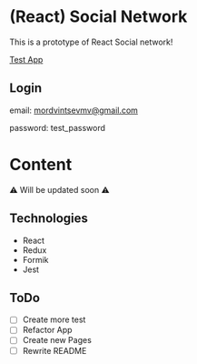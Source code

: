 # (React) Social Network

This is a prototype of React Social network!


<a href="https://mordvintsevmv.github.io/React_SocialNetwork" target="_blank">Test App</a>

## Login

email: mordvintsevmv@gmail.com

password: test_password

# Content

⚠ Will be updated soon ⚠

## Technologies

- React
- Redux
- Formik
- Jest

## ToDo

- [ ] Create more test
- [ ] Refactor App
- [ ] Create new Pages
- [ ] Rewrite README
